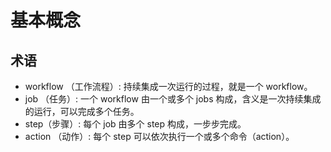 # 基本概念

## 术语
- workflow （工作流程）: 持续集成一次运行的过程，就是一个 workflow。
- job （任务）: 一个 workflow 由一个或多个 jobs 构成，含义是一次持续集成的运行，可以完成多个任务。
- step（步骤）: 每个 job 由多个 step 构成，一步步完成。
- action （动作）: 每个 step 可以依次执行一个或多个命令（action）。
